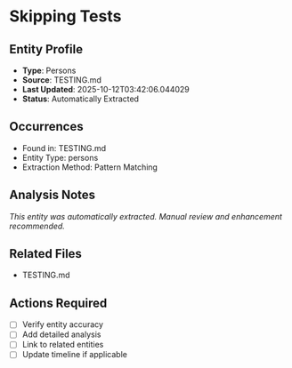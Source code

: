 # Skipping Tests

## Entity Profile
- **Type**: Persons
- **Source**: TESTING.md
- **Last Updated**: 2025-10-12T03:42:06.044029
- **Status**: Automatically Extracted

## Occurrences
- Found in: TESTING.md
- Entity Type: persons
- Extraction Method: Pattern Matching

## Analysis Notes
*This entity was automatically extracted. Manual review and enhancement recommended.*

## Related Files
- TESTING.md

## Actions Required
- [ ] Verify entity accuracy
- [ ] Add detailed analysis
- [ ] Link to related entities
- [ ] Update timeline if applicable
